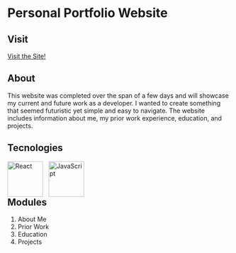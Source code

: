 # Personal Portfolio Website

## Visit
[Visit the Site!](https://www.owenreynolds.me/)

## About
This website was completed over the span of a few days and will showcase my current and future work as a developer. I wanted to create something that seemed futuristic yet simple and easy to navigate. The website includes information about me, my prior work experience, education, and projects.

## Tecnologies 
<img align="left" alt="React" width="80px" style="padding-right:10px;" src="https://cdn.jsdelivr.net/gh/devicons/devicon@latest/icons/react/react-original.svg" />
<img align="left" alt="JavaScript" width="80px" style="padding-right:10px;" src="https://cdn.jsdelivr.net/gh/devicons/devicon@latest/icons/javascript/javascript-original.svg"/>

<br><br><br>

## Modules
1. About Me
2. Prior Work
3. Education
4. Projects


